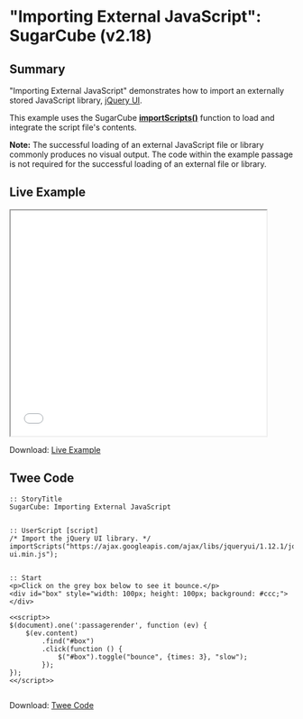 # "Importing External JavaScript": SugarCube (v2.18)

## Summary

"Importing External JavaScript" demonstrates how to import an externally stored JavaScript library, [jQuery UI](https://jqueryui.com/).

This example uses the SugarCube **[importScripts()](http://www.motoslave.net/sugarcube/2/docs/functions.html#importscripts)** function to load and integrate the script file's contents.

<div class="alertbox information"><strong>Note:</strong> The successful loading of an external JavaScript file or library commonly produces no visual output. The code within the example passage is not required for the successful loading of an external file or library.</div>

## Live Example

<section>
<iframe src="sugarcube_importexternaljs_example.html" height=400 width=90%></iframe>

Download: <a href="sugarcube_importexternaljs_example.html" target="_blank">Live Example</a>
</section>

## Twee Code

```twee
:: StoryTitle
SugarCube: Importing External JavaScript


:: UserScript [script]
/* Import the jQuery UI library. */
importScripts("https://ajax.googleapis.com/ajax/libs/jqueryui/1.12.1/jquery-ui.min.js");


:: Start
<p>Click on the grey box below to see it bounce.</p>
<div id="box" style="width: 100px; height: 100px; background: #ccc;"></div>

<<script>>
$(document).one(':passagerender', function (ev) {
	$(ev.content)
		.find("#box")
		.click(function () {
			$("#box").toggle("bounce", {times: 3}, "slow");
		});
});
<</script>>


```

Download: <a href="sugarcube_importexternaljs_twee.txt" target="_blank">Twee Code</a>
